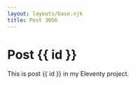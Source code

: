 ```yaml
---
layout: layouts/base.njk
title: Post 3056
---
```


# Post {{ id }}

This is post {{ id }} in my Eleventy project.
